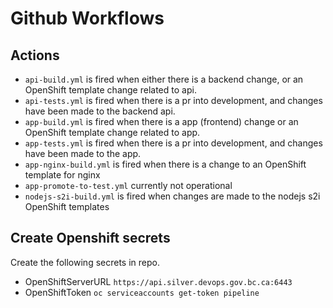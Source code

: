 # Github Workflows

## Actions
* `api-build.yml` is fired when either there is a backend change, or an OpenShift template change related to api.
* `api-tests.yml` is fired when there is a pr into development, and changes have been made to the backend api.
* `app-build.yml` is fired when there is a app (frontend) change or an OpenShift template change related to app.
* `app-tests.yml` is fired when there is a pr into development, and changes have been made to the app.
* `app-nginx-build.yml` is fired when there is a change to an OpenShift template for nginx
* `app-promote-to-test.yml` currently not operational
* `nodejs-s2i-build.yml`  is fired when changes are made to the nodejs s2i OpenShift templates

## Create Openshift secrets 

Create the following secrets in repo.

* OpenShiftServerURL `https://api.silver.devops.gov.bc.ca:6443`
* OpenShiftToken `oc serviceaccounts get-token pipeline`
